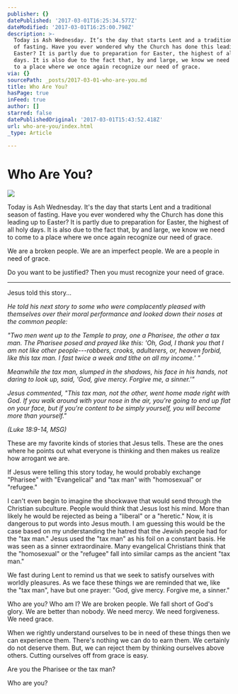 ```yaml
---
publisher: {}
datePublished: '2017-03-01T16:25:34.577Z'
dateModified: '2017-03-01T16:25:00.798Z'
description: >-
  Today is Ash Wednesday. It’s the day that starts Lent and a traditional season
  of fasting. Have you ever wondered why the Church has done this leading up to
  Easter? It is partly due to preparation for Easter, the highest of all holy
  days. It is also due to the fact that, by and large, we know we need to come
  to a place where we once again recognize our need of grace.
via: {}
sourcePath: _posts/2017-03-01-who-are-you.md
title: Who Are You?
hasPage: true
inFeed: true
author: []
starred: false
datePublishedOriginal: '2017-03-01T15:43:52.418Z'
url: who-are-you/index.html
_type: Article

---
```

# Who Are You?
![](https://s3-us-west-2.amazonaws.com/the-grid-img/p/679b9928ea8a7415896e748d9328a8f6370b2f16.jpg)

Today is Ash Wednesday. It's the day that starts Lent and a traditional season of fasting. Have you ever wondered why the Church has done this leading up to Easter? It is partly due to preparation for Easter, the highest of all holy days. It is also due to the fact that, by and large, we know we need to come to a place where we once again recognize our need of grace.

We are a broken people. We are an imperfect people. We are a people in need of grace.

Do you want to be justified? Then you must recognize your need of grace.

---

Jesus told this story...

_He told his next story to some who were complacently pleased with themselves over their moral performance and looked down their noses at the common people:_

_"Two men went up to the Temple to pray, one a Pharisee, the other a tax man. The Pharisee posed and prayed like this: 'Oh, God, I thank you that I am not like other people---robbers, crooks, adulterers, or, heaven forbid, like this tax man. I fast twice a week and tithe on all my income.' "_

_Meanwhile the tax man, slumped in the shadows, his face in his hands, not daring to look up, said, 'God, give mercy. Forgive me, a sinner.'"_

_Jesus commented, "This tax man, not the other, went home made right with God. If you walk around with your nose in the air, you're going to end up flat on your face, but if you're content to be simply yourself, you will become more than yourself."_

_(Luke 18:9-14, MSG)_

These are my favorite kinds of stories that Jesus tells. These are the ones where he points out what everyone is thinking and then makes us realize how arrogant we are.

If Jesus were telling this story today, he would probably exchange "Pharisee" with "Evangelical" and "tax man" with "homosexual" or "refugee."

I can't even begin to imagine the shockwave that would send through the Christian subculture. People would think that Jesus lost his mind. More than likely he would be rejected as being a "liberal" or a "heretic." Now, it is dangerous to put words into Jesus mouth. I am guessing this would be the case based on my understanding the hatred that the Jewish people had for the "tax man." Jesus used the "tax man" as his foil on a constant basis. He was seen as a sinner extraordinaire. Many evangelical Christians think that the "homosexual" or the "refugee" fall into similar camps as the ancient "tax man."

We fast during Lent to remind us that we seek to satisfy ourselves with worldly pleasures. As we face these things we are reminded that we, like the "tax man", have but one prayer: "God, give mercy. Forgive me, a sinner."

Who are you? Who am I? We are broken people. We fall short of God's glory. We are better than nobody. We need mercy. We need forgiveness. We need grace.

When we rightly understand ourselves to be in need of these things then we can experience them. There's nothing we can do to earn them. We certainly do not deserve them. But, we can reject them by thinking ourselves above others. Cutting ourselves off from grace is easy.

Are you the Pharisee or the tax man?

Who are you?